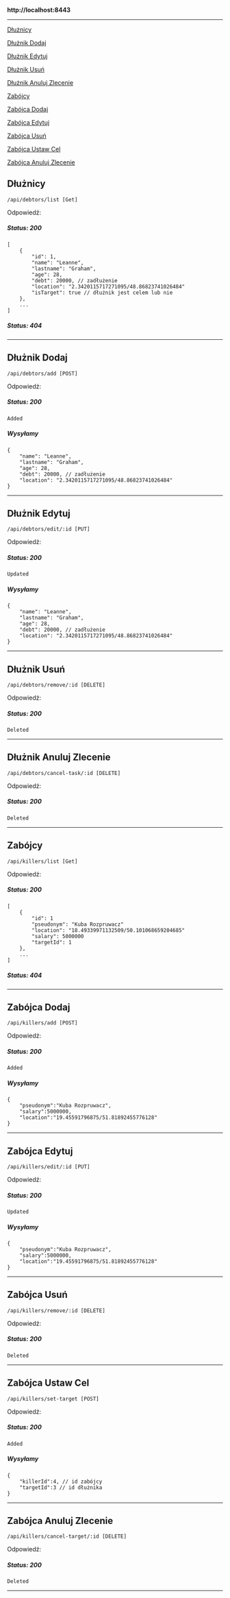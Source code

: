 **http://localhost:8443**
********************************
[Dłużnicy](#dłużnicy)

[Dłużnik Dodaj](#dłużnikDodaj)

[Dłużnik Edytuj](#dłużnikEdytuj)

[Dłużnik Usuń](#dłużnikUsuń)

[Dłużnik Anuluj Zlecenie](#dłużnikAnulujZlecenie)

[Zabójcy](#zabójcy)

[Zabójca Dodaj](#zabójcaDodaj)

[Zabójca Edytuj](#zabójcaEdytuj)

[Zabójca Usuń](#zabójcaUsuń)

[Zabójca Ustaw Cel](#zabójcaUstawCel)

[Zabójca Anuluj Zlecenie](#zabójcaAnulujZlecenie)


## **Dłużnicy**

`/api/debtors/list [Get]`


Odpowiedź:

##### Status: 200
    [
        {
            "id": 1,
            "name": "Leanne",
            "lastname": "Graham",
            "age": 28,
            "debt": 20000, // zadłużenie
            "location": "2.3420115717271095/48.86823741026484"
            "isTarget": true // dłużnik jest celem lub nie
        },
        ...
    ]
##### Status: 404
*******************************

## **Dłużnik Dodaj**

`/api/debtors/add [POST]`
    
Odpowiedź:

##### Status: 200
    Added

##### Wysyłamy
    {
        "name": "Leanne",
        "lastname": "Graham",
        "age": 28,
        "debt": 20000, // zadłużenie
        "location": "2.3420115717271095/48.86823741026484"
    }
*******************************

## **Dłużnik Edytuj**

`/api/debtors/edit/:id [PUT]`
    
Odpowiedź:

##### Status: 200
    Updated

##### Wysyłamy
    {
        "name": "Leanne",
        "lastname": "Graham",
        "age": 28,
        "debt": 20000, // zadłużenie
        "location": "2.3420115717271095/48.86823741026484"
    }

*******************************

## **Dłużnik Usuń**

`/api/debtors/remove/:id [DELETE]`
    
Odpowiedź:

##### Status: 200
    Deleted

*******************************

## **Dłużnik Anuluj Zlecenie**

`/api/debtors/cancel-task/:id [DELETE]`
    
Odpowiedź:

##### Status: 200
    Deleted

*******************************

## **Zabójcy**

`/api/killers/list [Get]`


Odpowiedź:

##### Status: 200
    [
        {
            "id": 1
            "pseudonym": "Kuba Rozpruwacz"
            "location": "18.49339971132509/50.101068659204685"
            "salary": 5000000
            "targetId": 1
        },
        ...
    ]
##### Status: 404
*******************************
## **Zabójca Dodaj**

`/api/killers/add [POST]`
    
Odpowiedź:

##### Status: 200
    Added

##### Wysyłamy
    {
        "pseudonym":"Kuba Rozpruwacz",
        "salary":5000000,
        "location":"19.45591796875/51.81892455776128"
    }
*******************************
## **Zabójca Edytuj**

`/api/killers/edit/:id [PUT]`
    
Odpowiedź:

##### Status: 200
    Updated

##### Wysyłamy
    {
        "pseudonym":"Kuba Rozpruwacz",
        "salary":5000000,
        "location":"19.45591796875/51.81892455776128"
    }

*******************************
## **Zabójca Usuń**

`/api/killers/remove/:id [DELETE]`
    
Odpowiedź:

##### Status: 200
    Deleted

*******************************
## **Zabójca Ustaw Cel**

`/api/killers/set-target [POST]`
    
Odpowiedź:

##### Status: 200
    Added

##### Wysyłamy
    {
        "killerId":4, // id zabójcy
        "targetId":3 // id dłużnika
    }
*******************************
## **Zabójca Anuluj Zlecenie**

`/api/killers/cancel-target/:id [DELETE]`
    
Odpowiedź:

##### Status: 200
    Deleted

*******************************
